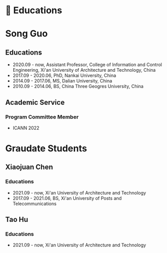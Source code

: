 
# 📖 Educations

# Song Guo
## Educations
- 2020.09 - now, Assistant Professor, College of Information and Control Engineering, Xi'an University of Architecture and Technology, China
- 2017.09 - 2020.06, PhD, Nankai University, China
- 2014.09 - 2017.06, MS,  Dalian University, China
- 2010.09 - 2014.06, BS,  China Three Geogres University, China

## Academic Service
### Program Committee Member
* ICANN 2022

# Graudate Students
## Xiaojuan Chen
### Educations
- 2021.09 - now, Xi'an University of Architecture and Technology
- 2017.09 - 2021.06, BS, Xi'an University of Posts and Telecommunications

## Tao Hu
### Educations
- 2021.09 - now, Xi'an University of Architecture and Technology
